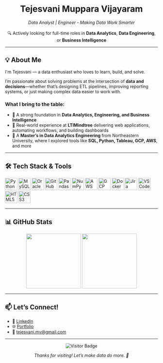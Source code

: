 <h1 align="center"> Tejesvani Muppara Vijayaram</h1>

<p align="center">
  <em>Data Analyst | Engineer - Making Data Work Smarter</em>
  <br>
  <br> 🔍 Actively looking for full-time roles in <strong>Data Analytics</strong>, <strong>Data Engineering</strong>, or <strong>Business Intelligence</strong>
</p>

---

## 💡 About Me

I'm Tejesvani — a data enthusiast who loves to learn, build, and solve.

I’m passionate about solving problems at the intersection of **data and decisions**—whether that’s designing ETL pipelines, improving reporting systems, or just making complex data easier to work with.

### What I bring to the table:
- 🔹 A strong foundation in **Data Analytics, Engineering, and Business Intelligence**
- 🔹 Real-world experience at **LTIMindtree** delivering web applications, automating workflows, and building dashboards
- 🔹 A **Master’s in Data Analytics Engineering** from Northeastern University, where I explored tools like **SQL, Python, Tableau, GCP, AWS**, and more

---

## 🛠️ Tech Stack & Tools

<div align="left">
  <img src="https://cdn.jsdelivr.net/gh/devicons/devicon/icons/python/python-original.svg" height="40" alt="Python" />
  <img src="https://cdn.jsdelivr.net/gh/devicons/devicon/icons/mysql/mysql-original.svg" height="40" alt="MySQL" />
  <img src="https://cdn.jsdelivr.net/gh/devicons/devicon/icons/oracle/oracle-original.svg" height="40" alt="Oracle" />
  <img src="https://cdn.jsdelivr.net/gh/devicons/devicon/icons/github/github-original.svg" height="40" alt="GitHub" />
  <img src="https://cdn.jsdelivr.net/gh/devicons/devicon/icons/pandas/pandas-original.svg" height="40" alt="Pandas" />
  <img src="https://cdn.jsdelivr.net/gh/devicons/devicon/icons/numpy/numpy-original.svg" height="40" alt="NumPy" />
  <img src="https://cdn.jsdelivr.net/gh/devicons/devicon/icons/amazonwebservices/amazonwebservices-original.svg" height="40" alt="AWS" />
  <img src="https://cdn.jsdelivr.net/gh/devicons/devicon/icons/googlecloud/googlecloud-original.svg" height="40" alt="GCP" />
  <img src="https://cdn.simpleicons.org/docker/2496ED" height="40" alt="Docker" />
  <img src="https://cdn.simpleicons.org/jira/0052CC" height="40" alt="Jira" />
  <img src="https://cdn.jsdelivr.net/gh/devicons/devicon/icons/vscode/vscode-original.svg" height="40" alt="VSCode" />
  <img src="https://cdn.jsdelivr.net/gh/devicons/devicon/icons/html5/html5-original.svg" height="40" alt="HTML5" />
  <img src="https://cdn.jsdelivr.net/gh/devicons/devicon/icons/css3/css3-original.svg" height="40" alt="CSS3" />
</div>

---

## 📊 GitHub Stats

<div align="center">
  <img src="https://github-readme-stats.vercel.app/api?username=Tejesvani&show_icons=true&theme=dracula&count_private=true&hide_border=true" height="180" />
  <img src="https://github-readme-stats.vercel.app/api/top-langs/?username=Tejesvani&layout=compact&theme=dracula&hide_border=true" height="180" />
</div>

---

## 📫 Let’s Connect!

- 🔗 [LinkedIn](https://www.linkedin.com/in/tejesvani-m-v-782468153/)
- 🌐 [Portfolio](https://tejesvani.github.io/)
- 📧 [tejesvani.mv@gmail.com](mailto:tejesvani.mv@gmail.com)

---

<p align="center">
  <img src="https://visitor-badge.laobi.icu/badge?page_id=Tejesvani.Tejesvani" alt="Visitor Badge" />
</p>

<p align="center">
  <em>Thanks for visiting! Let’s make data do more. 🚀</em>
</p>
